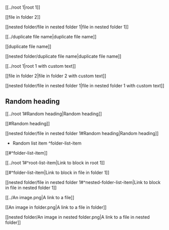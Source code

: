 [[../root 1|root 1]]

[[file in folder 2]]

[[nested folder/file in nested folder 1|file in nested folder 1]]

[[../duplicate file name|duplicate file name]]

[[duplicate file name]]

[[nested folder/duplicate file name|duplicate file name]]

[[../root 1|root 1 with custom text]]

[[file in folder 2|file in folder 2 with custom text]]

[[nested folder/file in nested folder 1|file in nested folder 1 with custom text]]

## Random heading

[[../root 1#Random heading|Random heading]]

[[#Random heading]]

[[nested folder/file in nested folder 1#Random heading|Random heading]]

- Random list item ^folder-list-item

[[#^folder-list-item]]

[[../root 1#^root-list-item|Link to block in root 1]]

[[#^folder-list-item|Link to block in file in folder 1]]

[[nested folder/file in nested folder 1#^nested-folder-list-item|Link to block in file in nested folder 1]]

[[../An image.png|A link to a file]]

[[An image in folder.png|A link to a file in folder]]

[[nested folder/An image in nested folder.png|A link to a file in nested folder]]
